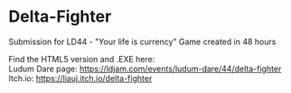# Delta-Fighter
Submission for LD44 - "Your life is currency"
Game created in 48 hours

Find the HTML5 version and .EXE here:\
Ludum Dare page: https://ldjam.com/events/ludum-dare/44/delta-fighter \
Itch.io: https://liauj.itch.io/delta-fighter 
